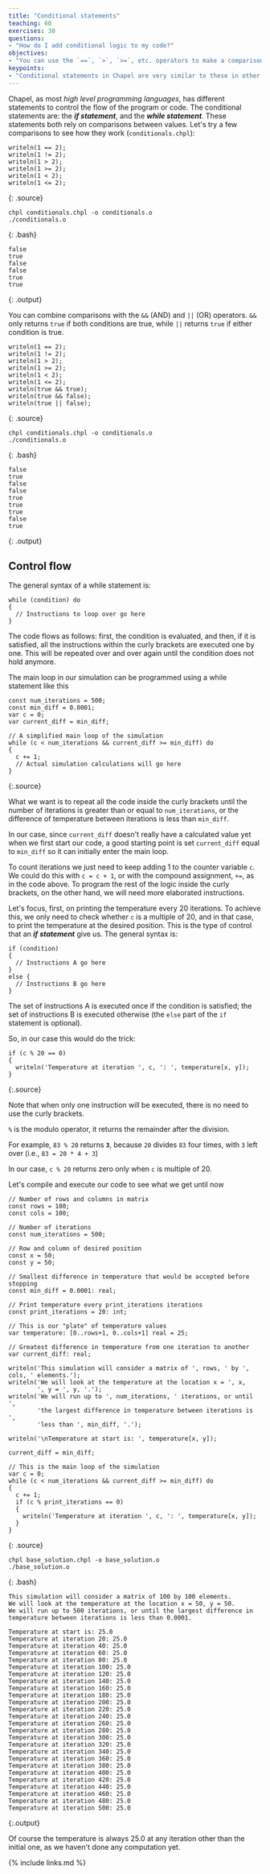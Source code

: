 ```yaml
---
title: "Conditional statements"
teaching: 60
exercises: 30
questions:
- "How do I add conditional logic to my code?"
objectives:
- "You can use the `==`, `>`, `>=`, etc. operators to make a comparison that returns true or false."
keypoints:
- "Conditional statements in Chapel are very similar to these in other languages."
---
```


Chapel, as most *high level programming languages*, has different statements to control the flow of the program or code.  The conditional statements are: the **_if statement_**, and the **_while statement_**.
These statements both rely on comparisons between values. 
Let's try a few comparisons to see how they work (`conditionals.chpl`):

```
writeln(1 == 2);
writeln(1 != 2);
writeln(1 > 2);
writeln(1 >= 2);
writeln(1 < 2);
writeln(1 <= 2);
```
{: .source}
```
chpl conditionals.chpl -o conditionals.o
./conditionals.o
```
{: .bash}
```
false
true
false
false
true
true
```
{: .output}

You can combine comparisons with the `&&` (AND) and `||` (OR) operators.
`&&` only returns `true` if both conditions are true, 
while `||` returns `true` if either condition is true.

```
writeln(1 == 2);
writeln(1 != 2);
writeln(1 > 2);
writeln(1 >= 2);
writeln(1 < 2);
writeln(1 <= 2);
writeln(true && true);
writeln(true && false);
writeln(true || false);
```
{: .source}
```
chpl conditionals.chpl -o conditionals.o
./conditionals.o
```
{: .bash}
```
false
true
false
false
true
true
true
false
true
```
{: .output}

## Control flow

The general syntax of a while statement is: 

```
while (condition) do 
{
  // Instructions to loop over go here
}
```

The code flows as follows: first, the condition is evaluated, and then, if it is satisfied, all the instructions within the curly brackets are executed one by one. This will be repeated over and over again until the condition does not hold anymore.

The main loop in our simulation can be programmed using a while statement like this

~~~
const num_iterations = 500;
const min_diff = 0.0001;
var c = 0;
var current_diff = min_diff;

// A simplified main loop of the simulation
while (c < num_iterations && current_diff >= min_diff) do
{
  c += 1;
  // Actual simulation calculations will go here
}
~~~
{:.source}

What we want is to repeat all the code inside the curly brackets until
the number of iterations is greater than or equal to `num_iterations`, or the
difference of temperature between iterations is less than `min_diff`.

In our case, since `current_diff` doesn't really have
a calculated value yet when we first start our code, a good starting point
is set `current_diff` equal to `min_diff` so it can initially enter the
main loop.

To count iterations we just need to keep adding 1 to the counter variable `c`.
We could do this with `c = c + 1`, or with the compound assignment, `+=`,
as in the code above. To program the rest of the logic inside the curly
brackets, on the other hand, we will need more elaborated instructions. 

Let's focus, first, on printing the temperature every 20 iterations.
To achieve this, we only need to check whether `c` is a multiple of 20,
and in that case, to print the temperature at the desired position.
This is the type of control that an **_if statement_** give us.
The general syntax is: 

```
if (condition)
{
  // Instructions A go here
} 
else {
  // Instructions B go here
}
```

The set of instructions A is executed once if the condition is satisfied;
the set of instructions B is executed otherwise (the `else` part of the
`if` statement is optional). 

So, in our case this would do the trick:

~~~
if (c % 20 == 0)
{
  writeln('Temperature at iteration ', c, ': ', temperature[x, y]);
}
~~~
{:.source}

Note that when only one instruction will be executed, there is no
need to use the curly brackets.

`%` is the modulo operator, it returns the remainder after the division.

For example, `83 % 20` returns **`3`**, because `20` divides `83` four times,
with `3` left over (i.e., `83 = 20 * 4 + 3`)

In our case, `c % 20` returns zero only when `c` is multiple of 20. 

Let's compile and execute our code to see what we get until now

```
// Number of rows and columns in matrix 
const rows = 100;
const cols = 100;

// Number of iterations
const num_iterations = 500;

// Row and column of desired position
const x = 50;
const y = 50;

// Smallest difference in temperature that would be accepted before stopping
const min_diff = 0.0001: real;

// Print temperature every print_iterations iterations
const print_iterations = 20: int;

// This is our "plate" of temperature values
var temperature: [0..rows+1, 0..cols+1] real = 25;

// Greatest difference in temperature from one iteration to another
var current_diff: real;

writeln('This simulation will consider a matrix of ', rows, ' by ', cols, ' elements.');
writeln('We will look at the temperature at the location x = ', x,
        ', y = ', y, '.');
writeln('We will run up to ', num_iterations, ' iterations, or until ',
        'the largest difference in temperature between iterations is ',
        'less than ', min_diff, '.');

writeln('\nTemperature at start is: ', temperature[x, y]);

current_diff = min_diff;

// This is the main loop of the simulation
var c = 0;
while (c < num_iterations && current_diff >= min_diff) do
{
  c += 1;
  if (c % print_iterations == 0)
  {
    writeln('Temperature at iteration ', c, ': ', temperature[x, y]);
  }
}
```
{: .source}
```
chpl base_solution.chpl -o base_solution.o
./base_solution.o
```
{: .bash}
```
This simulation will consider a matrix of 100 by 100 elements.
We will look at the temperature at the location x = 50, y = 50.
We will run up to 500 iterations, or until the largest difference in temperature between iterations is less than 0.0001.

Temperature at start is: 25.0
Temperature at iteration 20: 25.0
Temperature at iteration 40: 25.0
Temperature at iteration 60: 25.0
Temperature at iteration 80: 25.0
Temperature at iteration 100: 25.0
Temperature at iteration 120: 25.0
Temperature at iteration 140: 25.0
Temperature at iteration 160: 25.0
Temperature at iteration 180: 25.0
Temperature at iteration 200: 25.0
Temperature at iteration 220: 25.0
Temperature at iteration 240: 25.0
Temperature at iteration 260: 25.0
Temperature at iteration 280: 25.0
Temperature at iteration 300: 25.0
Temperature at iteration 320: 25.0
Temperature at iteration 340: 25.0
Temperature at iteration 360: 25.0
Temperature at iteration 380: 25.0
Temperature at iteration 400: 25.0
Temperature at iteration 420: 25.0
Temperature at iteration 440: 25.0
Temperature at iteration 460: 25.0
Temperature at iteration 480: 25.0
Temperature at iteration 500: 25.0
```
{:.output}

Of course the temperature is always 25.0 at any iteration other than the initial one, as we haven't done any computation yet.

{% include links.md %}
